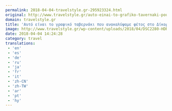 ```yaml
---
permalink: 2018-04-04-travelstyle.gr-295923324.html
original: http://www.travelstyle.gr/auto-einai-to-grafiko-tavernaki-pou-anakalupsame-sto-dikorfo/
domain: travelstyle.gr
title: 'Αυτό είναι το γραφικό ταβερνάκι που ανακαλύψαμε φέτος στο Δίκορφο!'
image: http://www.travelstyle.gr/wp-content/uploads/2018/04/DSC2280-HDR-200x200.jpg
date: 2018-04-04 14:24:28
category: travel
translations: 
 - 'en'
 - 'es'
 - 'de'
 - 'ru'
 - 'ja'
 - 'fr'
 - 'it'
 - 'zh-CN'
 - 'zh-TW'
 - 'ar'
 - 'pt'
 - 'hy'
---
```


